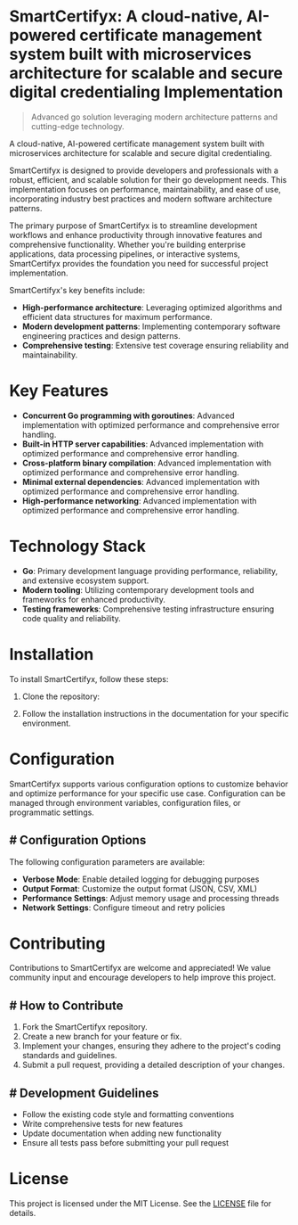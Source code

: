 <!-- fallback_SmartCertifyx_20250802192806_82618 -->

# SmartCertifyx: A cloud-native, AI-powered certificate management system built with microservices architecture for scalable and secure digital credentialing Implementation
> Advanced go solution leveraging modern architecture patterns and cutting-edge technology.

A cloud-native, AI-powered certificate management system built with microservices architecture for scalable and secure digital credentialing.

SmartCertifyx is designed to provide developers and professionals with a robust, efficient, and scalable solution for their go development needs. This implementation focuses on performance, maintainability, and ease of use, incorporating industry best practices and modern software architecture patterns.

The primary purpose of SmartCertifyx is to streamline development workflows and enhance productivity through innovative features and comprehensive functionality. Whether you're building enterprise applications, data processing pipelines, or interactive systems, SmartCertifyx provides the foundation you need for successful project implementation.

SmartCertifyx's key benefits include:

* **High-performance architecture**: Leveraging optimized algorithms and efficient data structures for maximum performance.
* **Modern development patterns**: Implementing contemporary software engineering practices and design patterns.
* **Comprehensive testing**: Extensive test coverage ensuring reliability and maintainability.

# Key Features

* **Concurrent Go programming with goroutines**: Advanced implementation with optimized performance and comprehensive error handling.
* **Built-in HTTP server capabilities**: Advanced implementation with optimized performance and comprehensive error handling.
* **Cross-platform binary compilation**: Advanced implementation with optimized performance and comprehensive error handling.
* **Minimal external dependencies**: Advanced implementation with optimized performance and comprehensive error handling.
* **High-performance networking**: Advanced implementation with optimized performance and comprehensive error handling.

# Technology Stack

* **Go**: Primary development language providing performance, reliability, and extensive ecosystem support.
* **Modern tooling**: Utilizing contemporary development tools and frameworks for enhanced productivity.
* **Testing frameworks**: Comprehensive testing infrastructure ensuring code quality and reliability.

# Installation

To install SmartCertifyx, follow these steps:

1. Clone the repository:


2. Follow the installation instructions in the documentation for your specific environment.

# Configuration

SmartCertifyx supports various configuration options to customize behavior and optimize performance for your specific use case. Configuration can be managed through environment variables, configuration files, or programmatic settings.

## # Configuration Options

The following configuration parameters are available:

* **Verbose Mode**: Enable detailed logging for debugging purposes
* **Output Format**: Customize the output format (JSON, CSV, XML)
* **Performance Settings**: Adjust memory usage and processing threads
* **Network Settings**: Configure timeout and retry policies

# Contributing

Contributions to SmartCertifyx are welcome and appreciated! We value community input and encourage developers to help improve this project.

## # How to Contribute

1. Fork the SmartCertifyx repository.
2. Create a new branch for your feature or fix.
3. Implement your changes, ensuring they adhere to the project's coding standards and guidelines.
4. Submit a pull request, providing a detailed description of your changes.

## # Development Guidelines

* Follow the existing code style and formatting conventions
* Write comprehensive tests for new features
* Update documentation when adding new functionality
* Ensure all tests pass before submitting your pull request

# License

This project is licensed under the MIT License. See the [LICENSE](https://github.com/cerenyilmazjinx/SmartCertifyx/blob/main/LICENSE) file for details.
